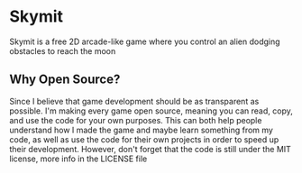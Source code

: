 # Skymit
Skymit is a free 2D arcade-like game where you control an alien dodging obstacles to reach the moon
## Why Open Source?
Since I believe that game development should be as transparent as possible. I'm making every game open source, meaning you can read, copy, and use the code for your own purposes. This can both help people understand how I made the game and maybe learn something from my code, as well as use the code for their own projects in order to speed up their development. However, don't forget that the code is still under the MIT license, more info in the LICENSE file
